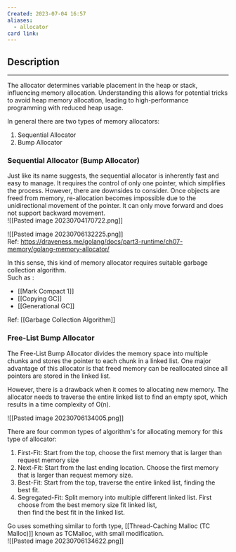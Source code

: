 ```yaml
---
Created: 2023-07-04 16:57
aliases:
  - allocator
card link:
---
```


## Description

---

The allocator determines variable placement in the heap or stack, influencing memory allocation. Understanding this allows for potential tricks to avoid heap memory allocation, leading to high-performance programming with reduced heap usage.

In general there are two types of memory allocators:

1. Sequential Allocator
2. Bump Allocator

### Sequential Allocator (Bump Allocator)

Just like its name suggests, the sequential allocator is inherently fast and easy to manage. It requires the control of only one pointer, which simplifies the process. However, there are downsides to consider. Once objects are freed from memory, re-allocation becomes impossible due to the unidirectional movement of the pointer. It can only move forward and does not support backward movement.  
![[Pasted image 20230704170722.png]]

![[Pasted image 20230706132225.png]]  
Ref: <https://draveness.me/golang/docs/part3-runtime/ch07-memory/golang-memory-allocator/>

In this sense, this kind of memory allocator requires suitable garbage collection algorithm.  
Such as :

- [[Mark Compact 1]]
- [[Copying GC]]
- [[Generational GC]]  

Ref: [[Garbage Collection Algorithm]]

### Free-List Bump Allocator

The Free-List Bump Allocator divides the memory space into multiple chunks and stores the pointer to each chunk in a linked list. One major advantage of this allocator is that freed memory can be reallocated since all pointers are stored in the linked list.

However, there is a drawback when it comes to allocating new memory. The allocator needs to traverse the entire linked list to find an empty spot, which results in a time complexity of O(n).

![[Pasted image 20230706134005.png]]

There are four common types of algorithm's for allocating memory for this type of allocator:

1. First-Fit: Start from the top, choose the first memory that is larger than request memory size
2. Next-Fit: Start from the last ending location. Choose the first memory that is larger than request memory size.
3. Best-Fit: Start from the top, traverse the entire linked list, finding the best fit.
4. Segregated-Fit: Split memory into multiple different linked list. First choose from the best memory size fit linked list,  
	 then find the best fit in the linked list.

Go uses something similar to forth type, [[Thread-Caching Malloc (TC Malloc)]] known as TCMalloc, with small modification.  
![[Pasted image 20230706134622.png]]
